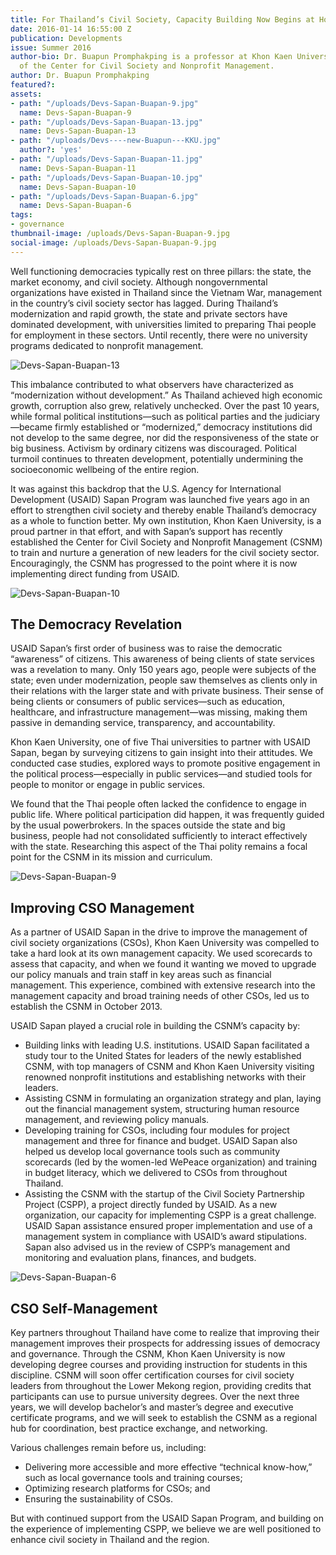 ```yaml
---
title: For Thailand’s Civil Society, Capacity Building Now Begins at Home
date: 2016-01-14 16:55:00 Z
publication: Developments
issue: Summer 2016
author-bio: Dr. Buapun Promphakping is a professor at Khon Kaen University and director
  of the Center for Civil Society and Nonprofit Management.
author: Dr. Buapun Promphakping
featured?: 
assets:
- path: "/uploads/Devs-Sapan-Buapan-9.jpg"
  name: Devs-Sapan-Buapan-9
- path: "/uploads/Devs-Sapan-Buapan-13.jpg"
  name: Devs-Sapan-Buapan-13
- path: "/uploads/Devs----new-Buapun---KKU.jpg"
  author?: 'yes'
- path: "/uploads/Devs-Sapan-Buapan-11.jpg"
  name: Devs-Sapan-Buapan-11
- path: "/uploads/Devs-Sapan-Buapan-10.jpg"
  name: Devs-Sapan-Buapan-10
- path: "/uploads/Devs-Sapan-Buapan-6.jpg"
  name: Devs-Sapan-Buapan-6
tags:
- governance
thumbnail-image: /uploads/Devs-Sapan-Buapan-9.jpg
social-image: /uploads/Devs-Sapan-Buapan-9.jpg
---
```


Well functioning democracies typically rest on three pillars: the state, the market economy, and civil society. Although nongovernmental organizations have existed in Thailand since the Vietnam War, management in the country’s civil society sector has lagged. During Thailand’s modernization and rapid growth, the state and private sectors have dominated development, with universities limited to preparing Thai people for employment in these sectors. Until recently, there were no university programs dedicated to nonprofit management.





![Devs-Sapan-Buapan-13](/uploads/Devs-Sapan-Buapan-13.jpg) 

This imbalance contributed to what observers have characterized as “modernization without development.” As Thailand achieved high economic growth, corruption also grew, relatively unchecked. Over the past 10 years, while formal political institutions—such as political parties and the judiciary—became firmly established or “modernized,” democracy institutions did not develop to the same degree, nor did the responsiveness of the state or big business. Activism by ordinary citizens was discouraged. Political turmoil continues to threaten development, potentially undermining the socioeconomic wellbeing of the entire region.

It was against this backdrop that the U.S. Agency for International Development (USAID) Sapan Program was launched five years ago in an effort to strengthen civil society and thereby enable Thailand’s democracy as a whole to function better. My own institution, Khon Kaen University, is a proud partner in that effort, and with Sapan’s support has recently established the Center for Civil Society and Nonprofit Management (CSNM) to train and nurture a generation of new leaders for the civil society sector. Encouragingly, the CSNM has progressed to the point where it is now implementing direct funding from USAID.

![Devs-Sapan-Buapan-10](/uploads/Devs-Sapan-Buapan-10.jpg) 

## The Democracy Revelation

USAID Sapan’s first order of business was to raise the democratic “awareness” of citizens. This awareness of being clients of state services was a revelation to many. Only 150 years ago, people were subjects of the state; even under modernization, people saw themselves as clients only in their relations with the larger state and with private business. Their sense of being clients or consumers of public services—such as education, healthcare, and infrastructure management—was missing, making them passive in demanding service, transparency, and accountability.

Khon Kaen University, one of five Thai universities to partner with USAID Sapan, began by surveying citizens to gain insight into their attitudes. We conducted case studies, explored ways to promote positive engagement in the political process—especially in public services—and studied tools for people to monitor or engage in public services.

We found that the Thai people often lacked the confidence to engage in public life. Where political participation did happen, it was frequently guided by the usual powerbrokers. In the spaces outside the state and big business, people had not consolidated sufficiently to interact effectively with the state. Researching this aspect of the Thai polity remains a focal point for the CSNM in its mission and curriculum.

![Devs-Sapan-Buapan-9](/uploads/Devs-Sapan-Buapan-9.jpg) 

## Improving CSO Management 

As a partner of USAID Sapan in the drive to improve the management of civil society organizations (CSOs), Khon Kaen University was compelled to take a hard look at its own management capacity. We used scorecards to assess that capacity, and when we found it wanting we moved to upgrade our policy manuals and train staff in key areas such as financial management. This experience, combined with extensive research into the management capacity and broad training needs of other CSOs, led us to establish the CSNM in October 2013. 

USAID Sapan played a crucial role in building the CSNM’s capacity by:

* Building links with leading U.S. institutions. USAID Sapan facilitated a study tour to the United States for leaders of the newly established CSNM, with top managers of CSNM and Khon Kaen University visiting renowned nonprofit institutions and establishing networks with their leaders.
* Assisting CSNM in formulating an organization strategy and plan, laying out the financial management system, structuring human resource management, and reviewing policy manuals.
* Developing training for CSOs, including four modules for project management and three for finance and budget. USAID Sapan also helped us develop local governance tools such as community scorecards (led by the women-led WePeace organization) and training in budget literacy, which we delivered to CSOs from throughout Thailand.
* Assisting the CSNM with the startup of the Civil Society Partnership Project (CSPP), a project directly funded by USAID. As a new organization, our capacity for implementing CSPP is a great challenge. USAID Sapan assistance ensured proper implementation and use of a management system in compliance with USAID’s award stipulations. Sapan also advised us in the review of CSPP’s management and monitoring and evaluation plans, finances, and budgets.

![Devs-Sapan-Buapan-6](/uploads/Devs-Sapan-Buapan-6.jpg) 

## CSO Self-Management

Key partners throughout Thailand have come to realize that improving their management improves their prospects for addressing issues of democracy and governance. Through the CSNM, Khon Kaen University is now developing degree courses and providing instruction for students in this discipline. CSNM will soon offer certification courses for civil society leaders from throughout the Lower Mekong region, providing credits that participants can use to pursue university degrees. Over the next three years, we will develop bachelor’s and master’s degree and executive certificate programs, and we will seek to establish the CSNM as a regional hub for coordination, best practice exchange, and networking.

Various challenges remain before us, including:

* Delivering more accessible and more effective “technical know-how,” such as local governance tools and training courses;
* Optimizing research platforms for CSOs; and
* Ensuring the sustainability of CSOs. 

But with continued support from the USAID Sapan Program, and building on the experience of implementing CSPP, we believe we are well positioned to enhance civil society in Thailand and the region.

